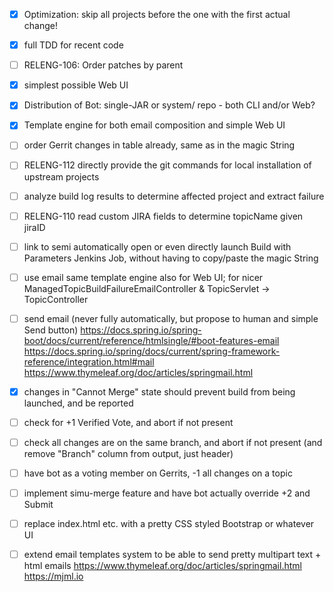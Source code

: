 * [X] Optimization: skip all projects before the one with the first actual change!

* [X] full TDD for recent code

* [ ] RELENG-106: Order patches by parent

* [X] simplest possible Web UI

* [X] Distribution of Bot: single-JAR or system/ repo - both CLI and/or Web?

* [X] Template engine for both email composition and simple Web UI

* [ ] order Gerrit changes in table already, same as in the magic String

* [ ] RELENG-112 directly provide the git commands for local installation of upstream projects

* [ ] analyze build log results to determine affected project and extract failure

* [ ] RELENG-110 read custom JIRA fields to determine topicName given jiraID

* [ ] link to semi automatically open or even directly launch Build with Parameters Jenkins Job, without having to copy/paste the magic String

* [ ] use email same template engine also for Web UI; for nicer ManagedTopicBuildFailureEmailController & TopicServlet -> TopicController

* [ ] send email (never fully automatically, but propose to human and simple Send button)
        https://docs.spring.io/spring-boot/docs/current/reference/htmlsingle/#boot-features-email
        https://docs.spring.io/spring/docs/current/spring-framework-reference/integration.html#mail
        https://www.thymeleaf.org/doc/articles/springmail.html

* [X] changes in "Cannot Merge" state should prevent build from being launched, and be reported

* [ ] check for +1 Verified Vote, and abort if not present

* [ ] check all changes are on the same branch, and abort if not present (and remove "Branch" column from output, just header)

* [ ] have bot as a voting member on Gerrits, -1 all changes on a topic

* [ ] implement simu-merge feature and have bot actually override +2 and Submit

* [ ] replace index.html etc. with a pretty CSS styled Bootstrap or whatever UI

* [ ] extend email templates system to be able to send pretty multipart text + html emails
        https://www.thymeleaf.org/doc/articles/springmail.html
        https://mjml.io
